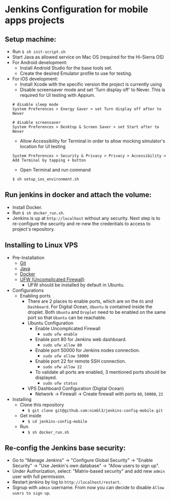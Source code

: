 # Jenkins Configuration for mobile apps projects

## Setup machine:
- Run `$ sh init-script.sh`
- Start Java as allowed service on Mac OS (required for the Hi-Sierra OS)
- For Android development:
   - Install Android Studio for the base tools set.
   - Create the desired Emulator profile to use for testing. 
- For iOS development:
   - Install Xcode with the specific version the project is currently using
   - Disable screensaver mode and set 'Turn display off' to Never. This is required for UI testing with Appium.
   ```
   # disable sleep mode
   System Preferences > Energy Saver > set Turn display off after to Never

   # disable screensaver
   System Preferences > Desktop & Screen Saver > set Start after to Never
   ```
   - Allow Accessibility for Terminal in order to allow mocking simulator's location for UI testing
   ```
   System Preferences > Security & Privacy > Privacy > Accessibility > Add Terminal by tapping + button
   ```
   - Open Terminal and run command
   ```
   $ sh setup_ios_environment.sh
   ```

## Run jenkins in docker and attach the volume:
- Install Docker.
- Run `$ sh docker_run.sh`.
- Jenkins is up at `http://localhost` without any security. Next step is to re-configure the security and re-new the credentials to access to project's repository.

## Installing to Linux VPS
- Pre-Installation
    - [Git](https://www.digitalocean.com/community/tutorials/how-to-install-git-on-ubuntu-16-04)
    - [Java](https://www.digitalocean.com/community/tutorials/how-to-install-java-with-apt-get-on-ubuntu-16-04) 
    - [Docker](https://www.digitalocean.com/community/tutorials/how-to-install-and-use-docker-on-ubuntu-16-04)
    - [UFW (Uncomplicated Firewall)](https://www.digitalocean.com/community/tutorials/how-to-setup-a-firewall-with-ufw-on-an-ubuntu-and-debian-cloud-server)
        - UFW should be installed by default in Ubuntu.
- Configurations
    - Enabling ports
        - There are 2 places to enable ports, which are on the `OS` and `Dashboard`. For Digital Ocean, `Ubuntu` is contained inside the droplet. Both `Ubuntu` and `Droplet` need to be enabled on the same port so that `Ubuntu` can be reachable.
        - Ubuntu Configuration
            - Enable Uncomplicated Firewall
                - `sudo ufw enable`
            - Enable port 80 for Jenkins web dashboard.
                - `sudo ufw allow 80`
            - Enable port 50000 for Jenkins nodes connection.
                - `sudo ufw allow 50000` 
            - Enable port 22 for remote SSH connection.
                - `sudo ufw allow 22` 
            - To validate all ports are enabled, 3 mentioned ports should be displayed.
                - `sudo ufw status` 
        - VPS Dashboard Configuration (Digital Ocean)
            - Network -> Firewall -> Create firewall with ports `80`, `50000`, `22` 
- Installing
    - Clone this repository
        - `$ git clone git@github.com:nimbl3/jenkins-config-mobile.git`
    - Get inside 
        - `$ cd jenkins-config-mobile`
    - Run
        - `$ sh docker_run.sh`

## Re-config the Jenkins base security:
- Go to "Manage Jenkins" -> "Configure Global Security" -> "Enable Security" -> "Use Jenkin's own database" -> "Allow users to sign up".
- Under Authorization, select: "Matrix-based security" and add new `admin` user with full permission.
- Restart jenkins by log to `http://localhost/restart`.
- Signup with `admin` username. From now you can decide to disable `Allow users to sign up`.
